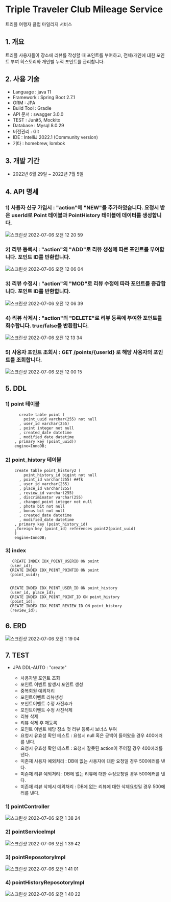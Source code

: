 # Triple Traveler Club Mileage Service
트리플 여행자 클럽 마일리지 서비스

## 1. 개요
  트리플 사용자들이 장소에 리뷰를 작성할 때 포인트를 부여하고, 전체/개인에 대한 포인트 부여 히스토리와 개인별 누적 포인트를 관리합니다.
  
 
## 2. 사용 기술
  - Language : java 11
  - Framework : Spring Boot 2.7.1
  - ORM : JPA
  - Build Tool : Gradle
  - API 문서 : swagger 3.0.0
  - TEST : Junit5, Mockito
  - Database : Mysql 8.0.29
  - 버전관리 : Git
  - IDE : IntelliJ 2022.1 (Community version)
  - 기타 : homebrew, lombok
 
 ## 3. 개발 기간
  - 2022년 6월 29일 ~ 2022년 7월 5일


## 4. API 명세

  ### 1) 사용자 신규 가입시 : "action"에 "NEW"를 추가하였습니다. 요청시 받은 userId로 Point 테이블과 PointHistory 테이블에 데이터를 생성합니다.
![스크린샷 2022-07-06 오전 12 20 59](https://user-images.githubusercontent.com/31840404/177362155-b3ba9453-ab5e-4c73-b334-c22f45fbd013.png)

  ### 2) 리뷰 등록시 : "action"의 "ADD"로 리뷰 생성에 따른 포인트를 부여합니다. 포인트 ID를 반환합니다.
![스크린샷 2022-07-06 오전 12 06 04](https://user-images.githubusercontent.com/31840404/177362172-a6d7a08d-7628-40a3-b29e-c4af90e33956.png)

  ### 3) 리뷰 수정시 : "action"의 "MOD"로 리뷰 수정에 따라 포인트를 증감합니다. 포인트 ID를 반환합니다.
![스크린샷 2022-07-06 오전 12 06 39](https://user-images.githubusercontent.com/31840404/177362201-9a07ea8a-2301-4620-b89f-b9f379cd1b94.png)

  ### 4) 리뷰 삭제시 : "action"의 "DELETE"로 리뷰 등록에 부여한 포인트를 회수합니다. true/false를 반환합니다.
![스크린샷 2022-07-06 오전 12 13 34](https://user-images.githubusercontent.com/31840404/177362224-1b1a3d4e-e354-475f-b18f-9cd794615ffe.png)

  ### 5) 사용자 포인트 조회시 : GET /points/{userId} 로 해당 사용자의 포인트를 조회합니다.
![스크린샷 2022-07-06 오전 12 00 15](https://user-images.githubusercontent.com/31840404/177363717-1d6e3aee-232e-4262-b998-b37b098235a8.png)



## 5. DDL

  ### 1) point 테이블
  
          create table point (
            point_uuid varchar(255) not null
          , user_id varchar(255)
          , point integer not null
          , created_date datetime
          , modified_date datetime
        , primary key (point_uuid))
        engine=InnoDB;
  
  ### 2) point_history 테이블

        create table point_history2 (
            point_history_id bigint not null
          , point_id varchar(255) ##fk
          , user_id varchar(255)
          , place_id varchar(255)
          , review_id varchar(255)
          , discriminator varchar(255)
          , changed_point integer not null
          , photo bit not null
          , bonus bit not null
          , created_date datetime
          , modified_date datetime
        , primary key (point_history_id)
        ,foreign key (point_id) references point2(point_uuid)
        )
        engine=InnoDB; 

  ### 3) index
 
       CREATE INDEX IDX_POINT_USERID ON point 
      (user_id);
      CREATE INDEX IDX_POINT_POINTID ON point 
      (point_uuid);


      CREATE INDEX IDX_POINT_USER_ID ON point_history 
      (user_id, place_id);
      CREATE INDEX IDX_POINT_POINT_ID ON point_history 
      (point_id);
      CREATE INDEX IDX_POINT_REVIEW_ID ON point_history 
      (review_id);





## 6. ERD

![스크린샷 2022-07-06 오전 1 19 04](https://user-images.githubusercontent.com/31840404/177372729-7bea58cb-a4b2-4bc7-9c87-aa12bdb5ebe6.png)



## 7. TEST
  * JPA DDL-AUTO : "create"
  
    - 사용자별 포인트 조회
    - 포인트 이벤트 발생시 포인트 생성
    - 중복회원 예외처리
    - 포인트이벤트 리뷰생성
    - 포인트이벤트 수정 사진추가
    - 포인트이벤트 수정 사진삭제
    - 리뷰 삭제
    - 리뷰 삭제 후 재등록
    - 포인트 이벤트 해당 장소 첫 리뷰 등록시 보너스 부여
    - 요청시 유효성 확인 테스트 : 요청시 null 혹은 공백이 들어왔을 경우 400에러를 낸다.
    - 요청시 유효성 확인 테스트 : 요청시 잘못된 action이 주어질 경우 400에러를 낸다.
    - 미존재 사용자 예외처리 : DB에 없는 사용자에 대한 요청일 경우 500에러를 낸다.
    - 미존재 리뷰 예외처리 : DB에 없는 리뷰에 대한 수정요청일 경우 500에러를 낸다.
    - 미존재 리뷰 삭제시 예외처리 : DB에 없는 리뷰에 대한 삭제요청일 경우 500에러를 낸다.

  ### 1) pointController
![스크린샷 2022-07-06 오전 1 38 24](https://user-images.githubusercontent.com/31840404/177376179-f2ae3921-6325-421a-868d-02798d4f34f4.png)

  ### 2) pointServiceImpl
![스크린샷 2022-07-06 오전 1 39 42](https://user-images.githubusercontent.com/31840404/177376182-2d8cc1af-3fc4-4007-bed2-4c778c0a8cda.png)

  ### 3) pointReposotoryImpl
![스크린샷 2022-07-06 오전 1 41 01](https://user-images.githubusercontent.com/31840404/177376190-6b40b5e2-2e30-4c73-8b44-742960a5fe1a.png)

  ### 4) pointHistoryReposotoryImpl
![스크린샷 2022-07-06 오전 1 40 22](https://user-images.githubusercontent.com/31840404/177376184-32073e8f-51f5-45f0-a90b-ae182360bc22.png)


